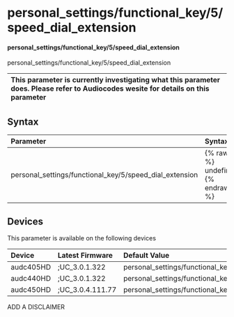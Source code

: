 ﻿---
description: personal_settings/functional_key/5/speed_dial_extension
search: false
---

# personal_settings/functional_key/5/speed_dial_extension

#### personal_settings/functional_key/5/speed_dial_extension

personal_settings/functional_key/5/speed_dial_extension


| This parameter is currently investigating what this parameter does. Please refer to Audiocodes wesite for details on this parameter | 
| :--- |

## Syntax
| Parameter | Syntax |
| :--- | :--- |
|personal_settings/functional_key/5/speed_dial_extension | {% raw %} undefined {% endraw %}|

## Devices
This parameter is available on the following devices

| Device | Latest Firmware | Default Value |
|:---|:---|:---|
| audc405HD | ;UC_3.0.1.322 | personal_settings/functional_key/5/speed_dial_extension= 
| audc440HD | ;UC_3.0.1.322 | personal_settings/functional_key/5/speed_dial_extension= 
| audc450HD | ;UC_3.0.4.111.77 | personal_settings/functional_key/5/speed_dial_extension= 

ADD A DISCLAIMER
